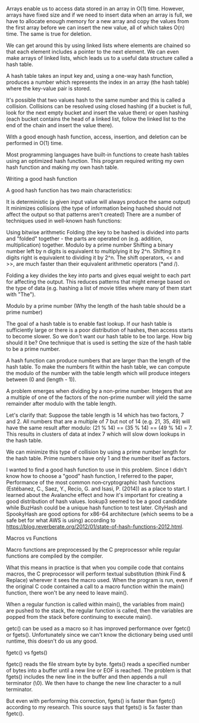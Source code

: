 Arrays enable us to access data stored in an array in O(1) time. However, arrays have fixed size and if we need to insert data when an array is full, we have to allocate enough memory for a new array and copy the values from the first array before we can insert the new value, all of which takes O(n) time. The same is true for deletion.

We can get around this by using linked lists where elements are chained so that each element includes a pointer to the next element. We can even make arrays of linked lists, which leads us to a useful data structure called a hash table.

A hash table takes an input key and, using a one-way hash function, produces a number which represents the index in an array (the hash table) where the key-value pair is stored.

It's possible that two values hash to the same number and this is called a collision. Collisions can be resolved using closed hashing (if a bucket is full, look for the next empty bucket and insert the value there) or open hashing (each bucket contains the head of a linked list, follow the linked list to the end of the chain and insert the value there).

With a good enough hash function, access, insertion, and deletion can be performed in O(1) time.

Most programming languages have built-in functions to create hash tables using an optimized hash function. This program required writing my own hash function and making my own hash table.

Writing a good hash function

A good hash function has two main characteristics:

It is deterministic (a given input value will always produce the same output)
It minimizes collisions (the type of information being hashed should not affect the output so that patterns aren't created)
There are a number of techniques used in well-known hash functions:

Using bitwise arithmetic
Folding (the key to be hashed is divided into parts and "folded" together - the parts are operated on (e.g. addition, multiplication) together.
Modulo by a prime number
Shifting a binary number left by n digits is equivalent to multiplying it by 2^n. Shifting it n digits right is equivalent to dividing it by 2^n. The shift operators, << and >>, are much faster than their equivalent arithmetic operators (*and /).

Folding a key divides the key into parts and gives equal weight to each part for affecting the output. This reduces patterns that might emerge based on the type of data (e.g. hashing a list of movie titles where many of them start with "The").

Modulo by a prime number (Why the length of the hash table should be a prime number)

The goal of a hash table is to enable fast lookup. If our hash table is sufficiently large or there is a poor distribution of hashes, then access starts to become slower. So we don't want our hash table to be too large. How big should it be? One technique that is used is setting the size of the hash table to be a prime number.

A hash function can produce numbers that are larger than the length of the hash table. To make the numbers fit within the hash table, we can compute the modulo of the number with the table length which will produce integers between (0 and (length - 1)).

A problem emerges when dividing by a non-prime number. Integers that are a multiple of one of the factors of the non-prime number will yield the same remainder after modulo with the table length.

Let's clarify that: Suppose the table length is 14 which has two factors, 7 and 2. All numbers that are a multiple of 7 but not of 14 (e.g. 21, 35, 49) will have the same result after modulo: (21 % 14) == (35 % 14) == (49 % 14) = 7. This results in clusters of data at index 7 which will slow down lookups in the hash table.

We can minimize this type of collision by using a prime number length for the hash table. Prime numbers have only 1 and the number itself as factors.

I wanted to find a good hash function to use in this problem. Since I didn't know how to choose a "good" hash function, I referred to the paper, Performance of the most common non‐cryptographic hash functions (Estébanez, C., Saez, Y., Recio, G. and Isasi, P. (2014)) as a place to start. I learned about the Avalanche effect and how it's important for creating a good distribution of hash values. lookup3 seemed to be a good candidate while BuzHash could be a unique hash function to test later. CityHash and SpookyHash are good options for x86-64 architecture (which seems to be a safe bet for what AWS is using) according to https://blog.reverberate.org/2012/01/state-of-hash-functions-2012.html.

Macros vs Functions

Macro functions are preprocessed by the C preprocessor while regular functions are compiled by the compiler.

What this means in practice is that when you compile code that contains macros, the C preprocessor will perform textual substitution (think Find & Replace) wherever it sees the macro used. When the program is run, even if the original C code contained a call to a macro function within the main() function, there won't be any need to leave main().

When a regular function is called within main(), the variables from main() are pushed to the stack, the regular function is called, then the variables are popped from the stack before continuing to execute main().

getc() can be used as a macro so it has improved performance over fgetc() or fgets(). Unfortunately since we can't know the dictionary being used until runtime, this doesn't do us any good.

fgetc() vs fgets()

fgetc() reads the file stream byte by byte. fgets() reads a specified number of bytes into a buffer until a new line or EOF is reached. The problem is that fgets() includes the new line in the buffer and then appends a null terminator (\0). We then have to change the new line character to a null terminator.

But even with performing this correction, fgets() is faster than fgetc() according to my research. This source says that fgets() is 5x faster than fgetc().
